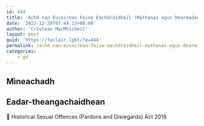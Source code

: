 ```yaml
---
id: 444
title: 'Achd nan Eucoirean Feise Eachdraidheil (Mathanas agus Dearmadan) 2018'
date: '2022-12-29T07:44:13+00:00'
author: 'Crìstean MacMhìcheil'
layout: post
guid: 'https://faclair.lgbt/?p=444'
permalink: /achd-nan-eucoirean-feise-eachdraidheil-mathanas-agus-dearmadan-2018/
categories:
    - gd
---
```


## Mìneachadh

## Eadar-theangachaidhean

&#x1f3f4;&#xe0067;&#xe0062;&#xe0065;&#xe006e;&#xe0067;&#xe007f; Historical Sexual Offences (Pardons and Disregards) Act 2018